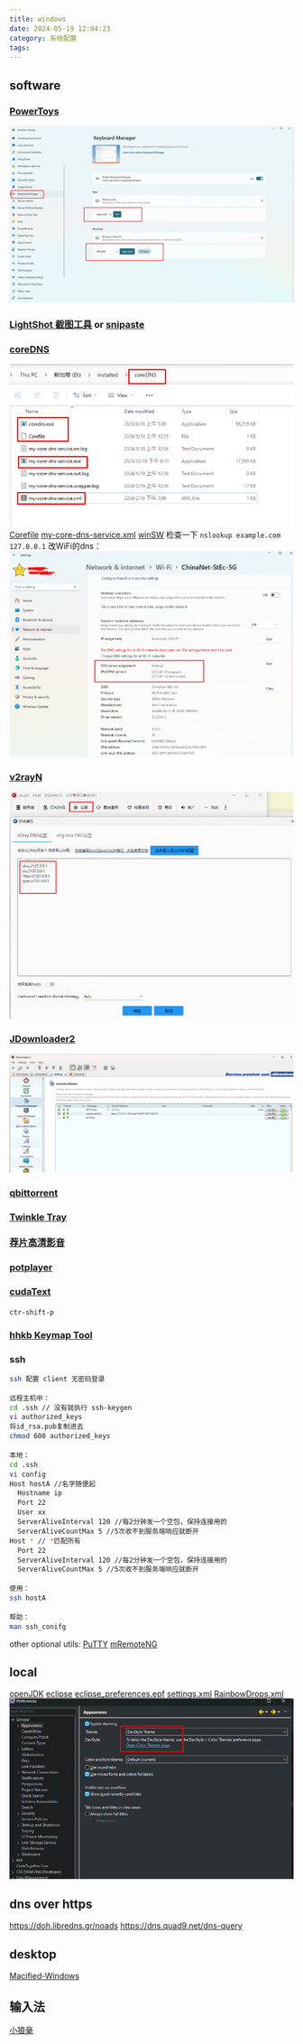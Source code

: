 ```yaml
---
title: windows
date: 2024-05-19 12:04:23
category: 系统配置
tags:
---
```


## software
### [PowerToys](https://learn.microsoft.com/en-us/windows/powertoys/)
![](/2024/05/19/windows/powertoys.png)
### [LightShot 截图工具](https://app.prntscr.com/en/) or [snipaste](https://www.snipaste.com/)
### [coreDNS](https://coredns.io/)
![](/2024/05/19/windows/coreDNS.png)
[Corefile](/blog/2024/05/19/windows/Corefile)
[my-core-dns-service.xml](/blog/2024/05/19/windows/my-core-dns-service.xml)
[winSW](https://github.com/winsw/winsw)
检查一下 `nslookup example.com 127.0.0.1`
改WiFi的dns：
![](/2024/05/19/windows/wifi.png)
### [v2rayN](https://github.com/2dust/v2rayN)
![](/2024/05/19/windows/v2rayN.png)
### [JDownloader2](https://jdownloader.org/download/index)
![](/2024/05/19/windows/JDownloader2.png)
### [qbittorrent](https://www.qbittorrent.org/download)
### [Twinkle Tray](https://twinkletray.com/)
### [荐片高清影音](https://www.jianpian8.co/)
### [potplayer](https://potplayer.tv/?lang=zh_CN)
### [cudaText](https://cudatext.github.io/)
`ctr-shift-p`
### [hhkb Keymap Tool](https://happyhackingkb.com/download/)
### ssh
```sh
ssh 配置 client 无密码登录

远程主机中：
cd .ssh // 没有就执行 ssh-keygen
vi authorized_keys
将id_rsa.pub复制进去
chmod 600 authorized_keys

本地：
cd .ssh
vi config
Host hostA //名字随便起
  Hostname ip
  Port 22
  User xx
  ServerAliveInterval 120 //每2分钟发一个空包，保持连接用的
  ServerAliveCountMax 5 //5次收不到服务端响应就断开
Host * // *匹配所有
  Port 22
  ServerAliveInterval 120 //每2分钟发一个空包，保持连接用的
  ServerAliveCountMax 5 //5次收不到服务端响应就断开
  
使用：
ssh hostA

帮助：
man ssh_conifg
```

other optional utils:
[PuTTY](https://www.putty.org/)
[mRemoteNG](https://mremoteng.org/)

## local
[openJDK](https://adoptium.net/temurin/releases/?os=windows)
[eclipse](https://www.eclipse.org/downloads/packages/)
[eclipse_preferences.epf](/blog/2024/05/19/windows/eclipse_preferences.epf)
[settings.xml](/blog/2024/05/19/windows/settings.xml)
[RainbowDrops.xml](/blog/2024/05/19/windows/RainbowDrops.xml)
![](/2024/05/19/windows/eclipse.png)

## dns over https
https://doh.libredns.gr/noads
https://dns.quad9.net/dns-query

## desktop
[Macified-Windows](https://github.com/Runixe786/Macified-Windows)

## 输入法
[小狼毫](https://github.com/rime/home/wiki/CustomizationGuide#%E4%B8%80%E4%BE%8B%E5%AE%9A%E8%A3%BD%E6%AF%8F%E9%A0%81%E5%80%99%E9%81%B8%E6%95%B8)


